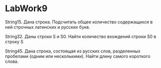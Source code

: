 # LabWork9

String15. Дана строка. Подсчитать общее количество содержащихся в ней строчных латинских и русских букв.

String32. Даны строки S и S0. Найти количество вхождений строки S0 в строку S

String45. Дана строка, состоящая из русских слов, разделенных пробелами (одним или несколькими). Найти длину самого короткого слова.
